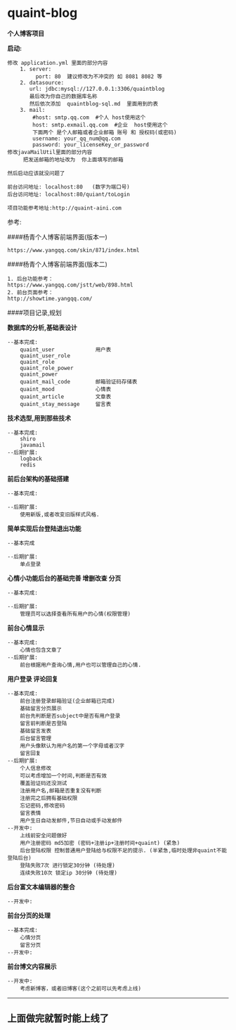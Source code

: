 # quaint-blog

**个人博客项目**

**启动:**

    修改 application.yml 里面的部分内容
        1. server:
             port: 80  建议修改为不冲突的 如 8081 8082 等
        2. datasource:
           url: jdbc:mysql://127.0.0.1:3306/quaintblog
           最后改为你自己的数据库名称
           然后依次添加  quaintblog-sql.md  里面用到的表
        3. mail:
            #host: smtp.qq.com  #个人 host使用这个
            host: smtp.exmail.qq.com  #企业  host使用这个
            下面两个 是个人邮箱或者企业邮箱 账号 和 授权码(或密码)
            username: your_qq_num@qq.com
            password: your_licenseKey_or_password
    修改javaMailUtil里面的部分内容
         把发送邮箱的地址改为  你上面填写的邮箱
         
    然后启动应该就没问题了
    
    前台访问地址: localhost:80   (数字为端口号)
    后台访问地址: localhost:80/quiant/toLogin
    
    项目功能参考地址:http://quaint-aini.com
    
参考:

####杨青个人博客前端界面(版本一)

    https://www.yangqq.com/skin/871/index.html

####杨青个人博客前端界面(版本二)

    1. 后台功能参考：
    https://www.yangqq.com/jstt/web/898.html
    2. 前台页面参考：
    http://showtime.yangqq.com/

####项目记录,规划

**数据库的分析,基础表设计**

    --基本完成:
        quaint_user             用户表
        quaint_user_role
        quaint_role
        quaint_role_power
        quaint_power
        quaint_mail_code        邮箱验证码存储表
        quaint_mood             心情表
        quaint_article          文章表
        quaint_stay_message     留言表
        

**技术选型,用到那些技术**

    --基本完成:
        shiro
        javamail
    --后期扩展:
        logback
        redis

**前后台架构的基础搭建**

    --基本完成:

    --后期扩展:
		使用新版,或者改变旧版样式风格.

**简单实现后台登陆退出功能**

    --基本完成

    --后期扩展:
        单点登录
    
**心情小功能后台的基础完善 增删改查 分页**
    
    --基本完成:

    --后期扩展:
        管理员可以选择查看所有用户的心情(权限管理)

**前台心情显示**
    
    --基本完成:
        心情也包含文章了
    --后期扩展:
        前台根据用户查询心情,用户也可以管理自己的心情.
    
**用户登录 评论回复**
    
    --基本完成:
    	前台注册登录邮箱验证(企业邮箱已完成)
    	基础留言分页展示
		前台先判断是否subject中是否有用户登录
		留言前判断是否登陆
		基础留言发表
		后台留言管理
		用户头像默认为用户名的第一个字母或者汉字
		留言回复
    --后期扩展:
		个人信息修改
        可以考虑增加一个时间,判断是否有效
        覆盖验证码还没测试
        注册用户名,邮箱是否重复没有判断
        注册完之后拥有基础权限
		忘记密码,修改密码
		留言表情
		用户生日自动发邮件,节日自动或手动发邮件
    --开发中:
        上线前安全问题做好
        用户注册密码 md5加密 (密码+注册ip+注册时间+quaint) (紧急)
        后台登陆权限 控制普通用户登陆给与权限不足的提示. (半紧急,临时处理非quaint不能登陆后台)
        登陆失败7次 进行锁定30分钟 (待处理)
        连续失败10次 锁定ip 30分钟 (待处理)
**后台富文本编辑器的整合**
    
    --开发中:
    
**前台分页的处理**
    
    --基本完成:
		心情分页
		留言分页
	--开发中:
		
    
**前台博文内容展示**
    
    --开发中:
		考虑新博客，或者旧博客(这个之前可以先考虑上线)
    

    
-------------------------------------- 
   上面做完就暂时能上线了
--------------------------------------


